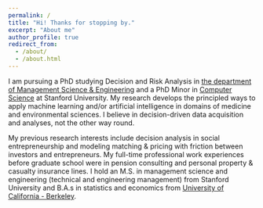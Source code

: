 ```yaml
---
permalink: /
title: "Hi! Thanks for stopping by."
excerpt: "About me"
author_profile: true
redirect_from: 
  - /about/
  - /about.html
---
```


I am pursuing a PhD studying Decision and Risk Analysis in [the department of Management Science & Engineering](https://msande.stanford.edu/) and a PhD Minor in [Computer Science](https://cs.stanford.edu/) at Stanford University. My research develops the principled ways to apply machine learning and/or artificial intelligence in domains of medicine and environmental sciences. I believe in decision-driven data acquisition and analyses, not the other way round. 

My previous research interests include decision analysis in social entrepreneurship and modeling matching & pricing with friction between investors and entrepreneurs. My full-time professional work experiences before graduate school were in pension consulting and personal property & casualty insurance lines. I hold an M.S. in management science and engineering (technical and engineering management) from Stanford University and B.A.s in statistics and economics from [University of California - Berkeley](https://www.berkeley.edu/). 